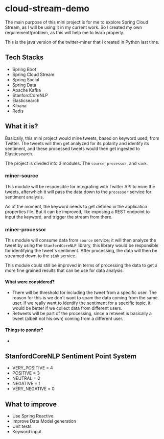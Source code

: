 # cloud-stream-demo

The main purpose of this mini project is for me to explore Spring Cloud Stream, as I will be using it in my current work. So I created my own requirement/problem, as this will help me to learn properly.

This is the java version of the twitter-miner that I created in Python last time.

## Tech Stacks
- Spring Boot
- Spring Cloud Stream
- Spring Social
- Spring Data
- Apache Kafka
- StanfordCoreNLP
- Elasticsearch
- Kibana
- Redis

## What it is?

Basically, this mini project would mine tweets, based on keyword used, from Twitter. The tweets will then get analyzed for its polarity and identify its sentiment, and these processed tweets would then get ingested to Elasticsearch.

The project is divided into 3 modules. The `source`, `processor`, and `sink`.

### miner-source

This module will be responsible for integrating with Twitter API to mine the tweets, afterwhich it will pass the data down to the `processor` service for sentiment analysis.

As of the moment, the keyword needs to get defined in the application properties file. But it can be improved, like exposing a REST endpoint to input the keyword, and trigger the stream from there.

### miner-processor

This module will consume data from `source` service; it will then analyze the tweet by using the `StanfordCoreNLP` library, this library would be responsible for identifying the tweet's sentiment. After processing, the data will then be streamed down to the `sink` service.

This module could still be improved in terms of processing the data to get a more fine grained results that can be use for data analysis.

#### What were considered?
- There will be threshold for including the tweet from a specific user. The reason for this is we don't want to spam the data coming from the same user. If we really want to identify the sentiment for a specific topic, it would be better if we collect data from different users.
- Retweets will be part of the processing, since a retweet is basically a tweet (albeit not his own) coming from a different user.

#### Things to ponder?
- 

## StanfordCoreNLP Sentiment Point System
- VERY_POSITIVE = 4
- POSITIVE = 3
- NEUTRAL = 2
- NEGATIVE = 1
- VERY_NEGATIVE = 0

## What to improve
- Use Spring Reactive
- Improve Data Model generation
- Unit tests
- Keyword input